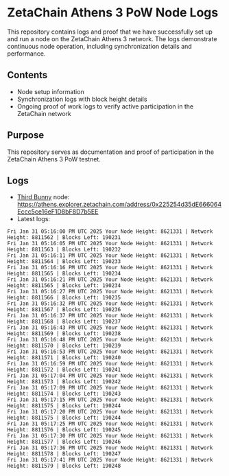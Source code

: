 # ZetaChain Athens 3 PoW Node Logs
This repository contains logs and proof that we have successfully set up and run a node on the ZetaChain Athens 3 network. The logs demonstrate continuous node operation, including synchronization details and performance.

## Contents
- Node setup information
- Synchronization logs with block height details
- Ongoing proof of work logs to verify active participation in the ZetaChain network

## Purpose
This repository serves as documentation and proof of participation in the ZetaChain Athens 3 PoW testnet.

## Logs

- [Third Bunny](https://thirdbunny.xyz/) node: https://athens.explorer.zetachain.com/address/0x225254d35dE666064Eccc5ce16eF1D8bF8D7b5EE
- Latest logs:
```
Fri Jan 31 05:16:00 PM UTC 2025 Your Node Height: 8621331 | Network Height: 8811562 | Blocks Left: 190231
Fri Jan 31 05:16:05 PM UTC 2025 Your Node Height: 8621331 | Network Height: 8811563 | Blocks Left: 190232
Fri Jan 31 05:16:11 PM UTC 2025 Your Node Height: 8621331 | Network Height: 8811564 | Blocks Left: 190233
Fri Jan 31 05:16:16 PM UTC 2025 Your Node Height: 8621331 | Network Height: 8811565 | Blocks Left: 190234
Fri Jan 31 05:16:21 PM UTC 2025 Your Node Height: 8621331 | Network Height: 8811565 | Blocks Left: 190234
Fri Jan 31 05:16:27 PM UTC 2025 Your Node Height: 8621331 | Network Height: 8811566 | Blocks Left: 190235
Fri Jan 31 05:16:32 PM UTC 2025 Your Node Height: 8621331 | Network Height: 8811567 | Blocks Left: 190236
Fri Jan 31 05:16:37 PM UTC 2025 Your Node Height: 8621331 | Network Height: 8811568 | Blocks Left: 190237
Fri Jan 31 05:16:43 PM UTC 2025 Your Node Height: 8621331 | Network Height: 8811569 | Blocks Left: 190238
Fri Jan 31 05:16:48 PM UTC 2025 Your Node Height: 8621331 | Network Height: 8811570 | Blocks Left: 190239
Fri Jan 31 05:16:53 PM UTC 2025 Your Node Height: 8621331 | Network Height: 8811571 | Blocks Left: 190240
Fri Jan 31 05:16:59 PM UTC 2025 Your Node Height: 8621331 | Network Height: 8811572 | Blocks Left: 190241
Fri Jan 31 05:17:04 PM UTC 2025 Your Node Height: 8621331 | Network Height: 8811573 | Blocks Left: 190242
Fri Jan 31 05:17:09 PM UTC 2025 Your Node Height: 8621331 | Network Height: 8811574 | Blocks Left: 190243
Fri Jan 31 05:17:15 PM UTC 2025 Your Node Height: 8621331 | Network Height: 8811575 | Blocks Left: 190244
Fri Jan 31 05:17:20 PM UTC 2025 Your Node Height: 8621331 | Network Height: 8811575 | Blocks Left: 190244
Fri Jan 31 05:17:25 PM UTC 2025 Your Node Height: 8621331 | Network Height: 8811576 | Blocks Left: 190245
Fri Jan 31 05:17:30 PM UTC 2025 Your Node Height: 8621331 | Network Height: 8811577 | Blocks Left: 190246
Fri Jan 31 05:17:36 PM UTC 2025 Your Node Height: 8621331 | Network Height: 8811578 | Blocks Left: 190247
Fri Jan 31 05:17:41 PM UTC 2025 Your Node Height: 8621331 | Network Height: 8811579 | Blocks Left: 190248
```
